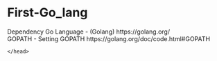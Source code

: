 # First-Go_lang
<!DOCTYPE html>

<html>

<head>
    Dependency
    Go Language - (Golang) https://golang.org/
    <br/>
    GOPATH - Setting GOPATH https://golang.org/doc/code.html#GOPATH
    
    </head>
</html>

